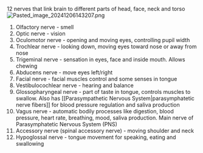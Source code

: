 12 nerves that link brain to different parts of head, face, neck and torso
![Pasted_image_20241206143207.png](pasted_image_20241206143207.png)

1. Olfactory nerve - smell
2. Optic nerve - vision
3. Oculomotor nerve - opening and moving eyes, controlling pupil width
4. Trochlear nerve - looking down, moving eyes toward nose or away from nose
5. Trigeminal nerve - sensation in eyes, face and inside mouth. Allows chewing
6. Abducens nerve - move eyes left/right
7. Facial nerve - facial muscles control and some senses in tongue
8. Vestibulocochlear nerve - hearing and balance
9. Glossopharyngeal nerve - part of taste in tongue, controls muscles to swallow. Also has [[Parasympathetic Nervous System|parasymphatetic nerve fibers]] for blood pressure regulation and saliva production
10. Vagus nerve - automatic bodily processes like digestion, blood pressure, heart rate, breathing, mood, saliva production. Main nerve of Parasymphatetic Nervous System (PNS)
11. Accessory nerve (spinal accessory nerve) - moving shoulder and neck
12. Hypoglossal nerve - tongue movement for speaking, eating and swallowing
